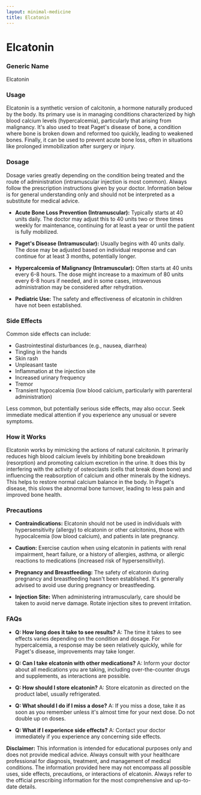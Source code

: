 ```yaml
---
layout: minimal-medicine
title: Elcatonin
---
```


# Elcatonin
### Generic Name
Elcatonin

### Usage
Elcatonin is a synthetic version of calcitonin, a hormone naturally produced by the body.  Its primary use is in managing conditions characterized by high blood calcium levels (hypercalcemia), particularly that arising from malignancy. It's also used to treat Paget's disease of bone, a condition where bone is broken down and reformed too quickly, leading to weakened bones.  Finally, it can be used to prevent acute bone loss, often in situations like prolonged immobilization after surgery or injury.


### Dosage
Dosage varies greatly depending on the condition being treated and the route of administration (intramuscular injection is most common).  Always follow the prescription instructions given by your doctor.  Information below is for general understanding only and should not be interpreted as a substitute for medical advice.

* **Acute Bone Loss Prevention (Intramuscular):** Typically starts at 40 units daily.  The doctor may adjust this to 40 units two or three times weekly for maintenance, continuing for at least a year or until the patient is fully mobilized.

* **Paget's Disease (Intramuscular):** Usually begins with 40 units daily.  The dose may be adjusted based on individual response and can continue for at least 3 months, potentially longer.

* **Hypercalcemia of Malignancy (Intramuscular):**  Often starts at 40 units every 6-8 hours. The dose might increase to a maximum of 80 units every 6-8 hours if needed, and in some cases, intravenous administration may be considered after rehydration.

* **Pediatric Use:**  The safety and effectiveness of elcatonin in children have not been established.


### Side Effects
Common side effects can include:

* Gastrointestinal disturbances (e.g., nausea, diarrhea)
* Tingling in the hands
* Skin rash
* Unpleasant taste
* Inflammation at the injection site
* Increased urinary frequency
* Tremor
* Transient hypocalcemia (low blood calcium, particularly with parenteral administration)

Less common, but potentially serious side effects, may also occur.  Seek immediate medical attention if you experience any unusual or severe symptoms.


### How it Works
Elcatonin works by mimicking the actions of natural calcitonin. It primarily reduces high blood calcium levels by inhibiting bone breakdown (resorption) and promoting calcium excretion in the urine.  It does this by interfering with the activity of osteoclasts (cells that break down bone) and influencing the reabsorption of calcium and other minerals by the kidneys.  This helps to restore normal calcium balance in the body.  In Paget's disease, this slows the abnormal bone turnover, leading to less pain and improved bone health.


### Precautions
* **Contraindications:**  Elcatonin should not be used in individuals with hypersensitivity (allergy) to elcatonin or other calcitonins, those with hypocalcemia (low blood calcium), and patients in late pregnancy.

* **Caution:** Exercise caution when using elcatonin in patients with renal impairment, heart failure, or a history of allergies, asthma, or allergic reactions to medications (increased risk of hypersensitivity).

* **Pregnancy and Breastfeeding:**  The safety of elcatonin during pregnancy and breastfeeding hasn't been established.  It's generally advised to avoid use during pregnancy or breastfeeding.

* **Injection Site:**  When administering intramuscularly, care should be taken to avoid nerve damage. Rotate injection sites to prevent irritation.


### FAQs
* **Q: How long does it take to see results?** A: The time it takes to see effects varies depending on the condition and dosage.  For hypercalcemia, a response may be seen relatively quickly, while for Paget's disease, improvements may take longer.

* **Q: Can I take elcatonin with other medications?** A:  Inform your doctor about all medications you are taking, including over-the-counter drugs and supplements, as interactions are possible.

* **Q: How should I store elcatonin?** A: Store elcatonin as directed on the product label, usually refrigerated.

* **Q: What should I do if I miss a dose?** A:  If you miss a dose, take it as soon as you remember unless it's almost time for your next dose.  Do not double up on doses.

* **Q: What if I experience side effects?** A: Contact your doctor immediately if you experience any concerning side effects.


**Disclaimer:** This information is intended for educational purposes only and does not provide medical advice. Always consult with your healthcare professional for diagnosis, treatment, and management of medical conditions.  The information provided here may not encompass all possible uses, side effects, precautions, or interactions of elcatonin. Always refer to the official prescribing information for the most comprehensive and up-to-date details.
